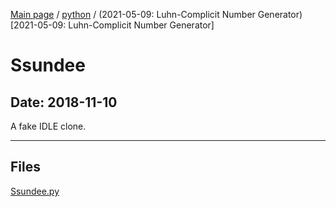 [Main page](/) / [python](/python) / (2021-05-09: Luhn-Complicit Number Generator)[2021-05-09: Luhn-Complicit Number Generator]

# Ssundee

## Date: 2018-11-10

A fake IDLE clone.

-----

## Files

[Ssundee.py](Ssundee.py)